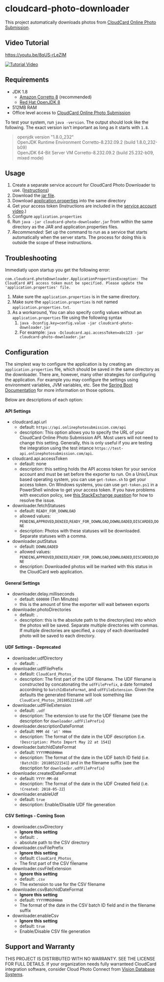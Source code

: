 # cloudcard-photo-downloader

This project automatically downloads photos from [CloudCard Online Photo Submission](http://onlinephotosubmission.com/).

## Video Tutorial
https://youtu.be/8qUS-rLeZlM

[![Tutorial Video](https://img.youtube.com/vi/0KcCnMOf1jA/0.jpg)](https://youtu.be/8qUS-rLeZlM)

## Requirements

- JDK 1.8 
  - [Amazon Corretto 8](https://docs.aws.amazon.com/corretto/latest/corretto-8-ug/downloads-list.html) (recommended)
  - [Red Hat OpenJDK 8](https://developers.redhat.com/products/openjdk/download)
- 512MB RAM
- Office level access to [CloudCard Online Photo Submission](http://onlinephotosubmission.com/)

To test your system, run `java -version`.  The output should look like the following.  The exact version isn't important as long as it starts with `1.8`.
> openjdk version "1.8.0_232" <br/>
> OpenJDK Runtime Environment Corretto-8.232.09.2 (build 1.8.0_232-b09) <br/>
> OpenJDK 64-Bit Server VM Corretto-8.232.09.2 (build 25.232-b09, mixed mode)


## Usage

1. Create a separate service account for CloudCard Photo Downloader to use. ([Instructions](https://www.youtube.com/watch?v=ZfrjFwrkwZQ))
1. Download the [jar file](https://github.com/online-photo-submission/cloudcard-photo-downloader/raw/master/cloudcard-photo-downloader.jar).
1. Download [application.properties](https://raw.githubusercontent.com/online-photo-submission/cloudcard-photo-downloader/master/src/main/resources/application.properties) into the same directory
1. Get your access token (Instructions are included in the [service account video](https://www.youtube.com/watch?v=ZfrjFwrkwZQ).)
1. Configure `application.properties`
1. Run `java -jar cloudcard-photo-downloader.jar` from within the same directory as the JAR and application.properties files.
1. *Recommended:* Set up the command to run as a service that starts automatically when the server starts.  The process for doing this is outside the scope of these instructions.

## Troubleshooting

Immediatly upon startup you get the following error:

    com.cloudcard.photoDownloader.ApplicationPropertiesException: The CloudCard API access token must be specified. Please update the 'application.properties' file.
    
1. Make sure the `application.properties` is in the same directory.
1. Make sure the `application.properties` is not named `application.properties.txt`.
1. As a workaround, You can also specify config values without an `application.properties` file using the following syntax
    1. `java -Dconfig.key=config.value -jar cloudcard-photo-downloader.jar`
    1. For example: `java -Dcloudcard.api.accessToken=abc123 -jar cloudcard-photo-downloader.jar`


## Configuration

The simplest way to configure the application is by creating an `application.properties` file, which should be saved in the same directory as the downloader.  There are, however, many other strategies for configuring the application.  For example you may configure the settings using environment variables, JVM variables, etc.  See the [Spring Boot Documentation](https://docs.spring.io/spring-boot/docs/current/reference/html/boot-features-external-config.html) for more information on those options.

Below are descriptions of each option:

#### API Settings
- cloudcard.api.url  
  - default: `https://api.onlinephotosubmission.com/api`
  - description: This option allows you to specify the URL of your CloudCard Online Photo Submission API.  Most users will not need to change this setting.  Generally, this is only useful if you are testing the integration using the test intance `https://test-api.onlinephotosubmission.com/api`.
- cloudcard.api.accessToken
  - default: none
  - description: this setting holds the API access token for your service account and must be set before the exporter to run. On a Unix/Linux based operating system, you can use `get-token.sh` to get your access token. On Windows systems, you can use `get-token.ps1` in a PowerShell window to get your access token. If you have problems with execution policy, see [this StackExchange question](https://superuser.com/questions/106360/how-to-enable-execution-of-powershell-scripts) for how to resolve the issue.
- downloader.fetchStatuses
  - default: `READY_FOR_DOWNLOAD`
  - allowed values: `PENDING`,`APPROVED`,`DENIED`,`READY_FOR_DOWNLOAD`,`DOWNLOADED`,`DISCARDED`,`DONE`
  - description: Photos with these statuses will be downloaded. Separate statuses with a comma.
- downloader.putStatus
  - default: `DOWNLOADED`
  - allowed values: `PENDING`,`APPROVED`,`DENIED`,`READY_FOR_DOWNLOAD`,`DOWNLOADED`,`DISCARDED`,`DONE`
  - description: Downloaded photos will be marked with this status in the CloudCard web application.

#### General Settings
- downloader.delay.milliseconds
  - default: `600000` (Ten Minutes)
  - this is the amount of time the exporter will wait between exports
- downloader.photoDirectories
  - default: `.`
  - description: this is the absolute path to the directory(ies) into which the photos will be saved. Separate multiple directories with commas.  If multiple directories are specified, a copy of each downloaded photo will be saved to each directory. 
  
#### UDF Settings - Deprecated
- downloader.udfDirectory
  - default: `.`
- downloader.udfFilePrefix
  - default: `CloudCard_Photos_`
  - description: The first part of the UDF filename.  The UDF filename is constructed by concatonating the `udfFilePrefix`, a date formated accordning to `batchIdDateFormat`, and `udfFileExtension`.  Given the defaults the generated filename will look something like `CloudCard_Photos_201805221648.udf`
- downloader.udfFileExtension
  - default: `.udf`
  - description: The extension to use for the UDF filename (see the description for `downloader.udfFilePrefix`)
- downloader.descriptionDateFormat
  - default: `MMM dd 'at' HHmm`
  - description: The format of the date in the UDF description (i.e. `!Description: Photo Import May 22 at 1541`)
- downloader.batchIdDateFormat
  - default: `YYYYMMddHHmm`
  - description: The format of the date in the UDF batch ID field (i.e. `!BatchID: 201805221541`) and in the filename suffix (see the description for `downloader.udfFilePrefix`) 
- downloader.createdDateFormat
  - default: `YYYY-MM-dd`
  - description: The format of the date in the UDF Created field (i.e. `!Created: 2018-05-22`)
- downloader.enableUdf
  - default: `true`
  - description: Enable/Disable UDF file generation
  
#### CSV Settings - Coming Soon
- downloader.csvDirectory
  - **Ignore this setting**
  - default: `.`
  - absolute path to the CSV directory
- downloader.csvFilePrefix
  - **Ignore this setting**
  - default: `CloudCard_Photos_`
  - The first part of the CSV filename
- downloader.csvFileExtension
  - **Ignore this setting**
  - default: `.csv`
  - The extension to use for the CSV filename
- downloader.csvBatchIdDateFormat
  - **Ignore this setting**
  - default: `YYYYMMddHHmm`
  - The format of the date in the CSV batch ID field and in the filename suffix
- downloader.enableCsv
  - **Ignore this setting**
  - default: `true`
  - Enable/Disable CSV file generation

## Support and Warranty
THIS PROJECT IS DISTRIBUTED WITH NO WARRANTY.  SEE THE LICENSE FOR FULL DETAILS.
If your organization needs fully warranteed CloudCard integration software, consider Cloud Photo Connect from [Vision Database Systems](http://www.visiondatabase.com/).
